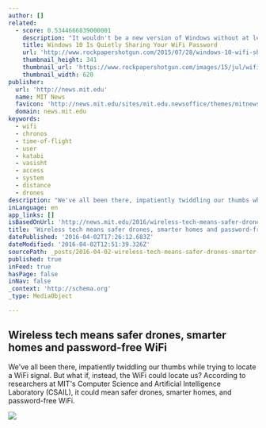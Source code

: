 ```yaml
---
author: []
related:
  - score: 0.5344666839000001
    description: "It wouldn't be a new version of Windows without at least a few entirely bewildering decisions on Microsoft's part, but this one's a high speed collision of face and palm even by the standards of the company behind Windows 8."
    title: Windows 10 Is Quietly Sharing Your WiFi Password
    url: 'http://www.rockpapershotgun.com/2015/07/28/windows-10-wifi-sharing/'
    thumbnail_height: 341
    thumbnail_url: 'https://www.rockpapershotgun.com/images/15/jul/wifi.jpg'
    thumbnail_width: 620
publisher:
  url: 'http://news.mit.edu'
  name: MIT News
  favicon: 'http://news.mit.edu/sites/mit.edu.newsoffice/themes/mitnews/favicon.ico'
  domain: news.mit.edu
keywords:
  - wifi
  - chronos
  - time-of-flight
  - user
  - katabi
  - vasisht
  - access
  - system
  - distance
  - drones
description: "We've all been there, impatiently twiddling our thumbs while trying to locate a WiFi signal. But what if, instead, the WiFi could locate us? According to researchers at MIT's Computer Science and Artificial Intelligence Laboratory (CSAIL), it could mean safer drones, smarter homes, and password-free WiFi."
inLanguage: en
app_links: []
isBasedOnUrl: 'http://news.mit.edu/2016/wireless-tech-means-safer-drones-smarter-homes-password-free-wifi-0331#.Vv7h8-7B_pl.twitter'
title: 'Wireless tech means safer drones, smarter homes and password-free WiFi'
datePublished: '2016-04-02T17:26:12.683Z'
dateModified: '2016-04-02T12:51:39.326Z'
sourcePath: _posts/2016-04-02-wireless-tech-means-safer-drones-smarter-homes-and-password.md
published: true
inFeed: true
hasPage: false
inNav: false
_context: 'http://schema.org'
_type: MediaObject

---
```

<article style=""><h1>Wireless tech means safer drones, smarter homes and password-free WiFi</h1><p>We've all been there, impatiently twiddling our thumbs while trying to locate a WiFi signal. But what if, instead, the WiFi could locate us? According to researchers at MIT's Computer Science and Artificial Intelligence Laboratory (CSAIL), it could mean safer drones, smarter homes, and password-free WiFi.</p><img src="http://news.mit.edu/sites/mit.edu.newsoffice/files/styles/og/public/images/2016/CSAIL-Chronos-MIT.jpg" /></article>